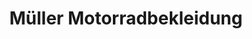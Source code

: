 ---
title: "Müller Motorradbekleidung"
url: /karlsruhe/mueller-motorradbekleidung/
shop: Kleidung
---